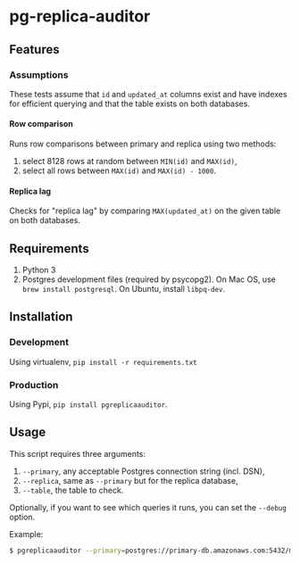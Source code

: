 # pg-replica-auditor

## Features

### Assumptions
These tests assume that `id` and `updated_at` columns exist and have indexes for efficient querying and that the table exists on both databases.

#### Row comparison
Runs row comparisons between primary and replica using two methods:

1. select 8128 rows at random between `MIN(id)` and `MAX(id)`,
2. select all rows between `MAX(id)` and `MAX(id) - 1000`.

#### Replica lag
Checks for "replica lag" by comparing `MAX(updated_at)` on the given table on both databases.


## Requirements

1. Python 3
2. Postgres development files (required by psycopg2). On Mac OS, use `brew install postgresql`. On Ubuntu, install `libpq-dev`.

## Installation

### Development
Using virtualenv, `pip install -r requirements.txt`

### Production
Using Pypi, `pip install pgreplicaauditor`.

## Usage

This script requires three arguments:
1. `--primary`, any acceptable Postgres connection string (incl. DSN),
2. `--replica`, same as `--primary` but for the replica database,
3. `--table`, the table to check.

Optionally, if you want to see which queries it runs, you can set the `--debug` option.

Example:

```bash
$ pgreplicaauditor --primary=postgres://primary-db.amazonaws.com:5432/my_db --replica=postgres://replica-db.amazonaws.com:5432/my_db --table=immutable_items
```
